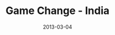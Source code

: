 ---
layout: media
category: media
title: "Game Change - India"
date: 2013-03-04
description: "India update - Feb. 16, 2013"
video: "https://s3.amazonaws.com/crossroadsvideomessages/India_GC_Update.mp4"
video-poster: "http://s3.amazonaws.com/crossroads-media/images/legacy/content/India_still.jpg"
---
